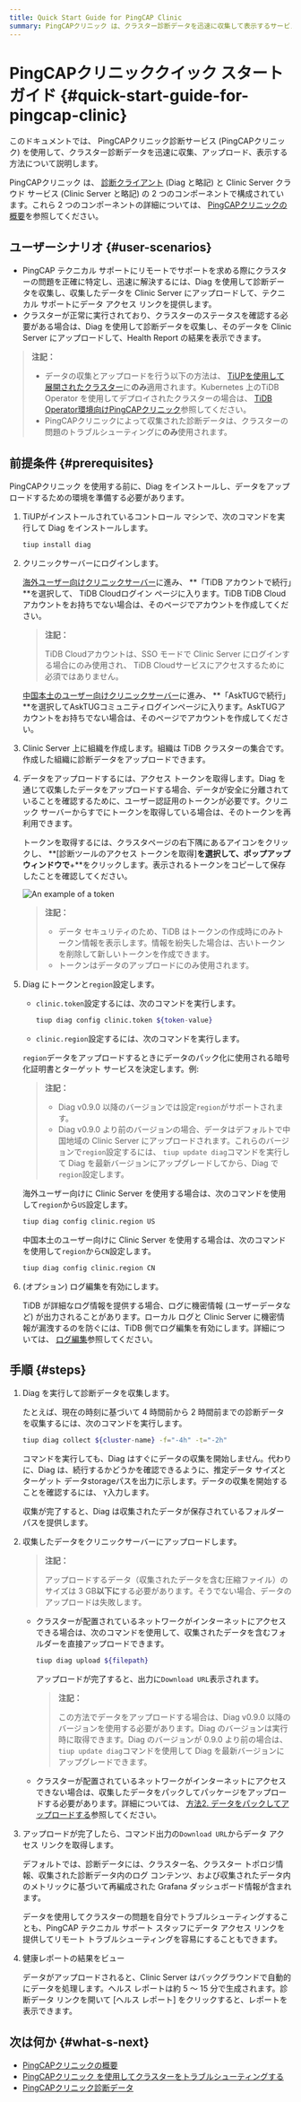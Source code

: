 ```yaml
---
title: Quick Start Guide for PingCAP Clinic
summary: PingCAPクリニック は、クラスター診断データを迅速に収集して表示するサービスです。Diag クライアントと Clinic Server で構成されています。ユーザーは Diag を使用して診断データを収集し、それを Clinic Server にアップロードして、Health Report の結果を表示できます。使用する前に、ユーザーは Diag をインストールし、Clinic Server にログインし、組織を作成し、アクセス トークンを取得し、Diag でトークンとリージョンを設定する必要があります。データを収集してアップロードした後、ユーザーはデータ アクセス リンクを取得して Health Report を表示できます。
---
```


# PingCAPクリニッククイック スタート ガイド {#quick-start-guide-for-pingcap-clinic}

このドキュメントでは、 PingCAPクリニック診断サービス (PingCAPクリニック) を使用して、クラスター診断データを迅速に収集、アップロード、表示する方法について説明します。

PingCAPクリニック は、 [診断クライアント](https://github.com/pingcap/diag) (Diag と略記) と Clinic Server クラウド サービス (Clinic Server と略記) の 2 つのコンポーネントで構成されています。これら 2 つのコンポーネントの詳細については、 [PingCAPクリニックの概要](/clinic/clinic-introduction.md)を参照してください。

## ユーザーシナリオ {#user-scenarios}

-   PingCAP テクニカル サポートにリモートでサポートを求める際にクラスターの問題を正確に特定し、迅速に解決するには、Diag を使用して診断データを収集し、収集したデータを Clinic Server にアップロードして、テクニカル サポートにデータ アクセス リンクを提供します。
-   クラスターが正常に実行されており、クラスターのステータスを確認する必要がある場合は、Diag を使用して診断データを収集し、そのデータを Clinic Server にアップロードして、Health Report の結果を表示できます。

> **注記：**
>
> -   データの収集とアップロードを行う以下の方法は、 [TiUPを使用して展開されたクラスター](/production-deployment-using-tiup.md)に**のみ**適用されます。Kubernetes 上のTiDB Operator を使用してデプロイされたクラスターの場合は、 [TiDB Operator環境向けPingCAPクリニック](https://docs.pingcap.com/tidb-in-kubernetes/stable/clinic-user-guide)参照してください。
> -   PingCAPクリニックによって収集された診断データは、クラスターの問題のトラブルシューティングに**のみ**使用されます。

## 前提条件 {#prerequisites}

PingCAPクリニック を使用する前に、Diag をインストールし、データをアップロードするための環境を準備する必要があります。

1.  TiUPがインストールされているコントロール マシンで、次のコマンドを実行して Diag をインストールします。

    ```bash
    tiup install diag
    ```

2.  クリニックサーバーにログインします。

    <SimpleTab groupId="clinicServer">
     <div label="Clinic Server for international users" value="clinic-us">

    [海外ユーザー向けクリニックサーバー](https://clinic.pingcap.com)に進み、 **「TiDB アカウントで続行」**を選択して、 TiDB Cloudログイン ページに入ります。TiDB TiDB Cloudアカウントをお持ちでない場合は、そのページでアカウントを作成してください。

    > **注記：**
    >
    > TiDB Cloudアカウントは、SSO モードで Clinic Server にログインする場合にのみ使用され、 TiDB Cloudサービスにアクセスするために必須ではありません。

    </div>

    <div label="Clinic Server for users in the Chinese mainland" value="clinic-cn">

    [中国本土のユーザー向けクリニックサーバー](https://clinic.pingcap.com.cn)に進み、 **「AskTUGで続行」**を選択してAskTUGコミュニティログインページに入ります。AskTUGアカウントをお持ちでない場合は、そのページでアカウントを作成してください。

    </div>
     </SimpleTab>

3.  Clinic Server 上に組織を作成します。組織は TiDB クラスターの集合です。作成した組織に診断データをアップロードできます。

4.  データをアップロードするには、アクセス トークンを取得します。Diag を通じて収集したデータをアップロードする場合、データが安全に分離されていることを確認するために、ユーザー認証用のトークンが必要です。クリニック サーバーからすでにトークンを取得している場合は、そのトークンを再利用できます。

    トークンを取得するには、クラスタページの右下隅にあるアイコンをクリックし、 **[診断ツールのアクセス トークンを取得]**を選択して、ポップアップ ウィンドウで**+**をクリックします。表示されるトークンをコピーして保存したことを確認してください。

    ![An example of a token](/media/clinic-get-token.png)

    > **注記：**
    >
    > -   データ セキュリティのため、TiDB はトークンの作成時にのみトークン情報を表示します。情報を紛失した場合は、古いトークンを削除して新しいトークンを作成できます。
    > -   トークンはデータのアップロードにのみ使用されます。

5.  Diag にトークンと`region`設定します。

    -   `clinic.token`設定するには、次のコマンドを実行します。

        ```bash
        tiup diag config clinic.token ${token-value}
        ```

    -   `clinic.region`設定するには、次のコマンドを実行します。

    `region`データをアップロードするときにデータのパック化に使用される暗号化証明書とターゲット サービスを決定します。例:

    > **注記：**
    >
    > -   Diag v0.9.0 以降のバージョンでは設定`region`がサポートされます。
    > -   Diag v0.9.0 より前のバージョンの場合、データはデフォルトで中国地域の Clinic Server にアップロードされます。これらのバージョンで`region`設定するには、 `tiup update diag`コマンドを実行して Diag を最新バージョンにアップグレードしてから、Diag で`region`設定します。

    <SimpleTab groupId="clinicServer">
     <div label="Clinic Server for international users" value="clinic-us">

    海外ユーザー向けに Clinic Server を使用する場合は、次のコマンドを使用して`region`から`US`設定します。

    ```bash
    tiup diag config clinic.region US
    ```

    </div>
     <div label="Clinic Server for users in the Chinese mainland" value="clinic-cn">

    中国本土のユーザー向けに Clinic Server を使用する場合は、次のコマンドを使用して`region`から`CN`設定します。

    ```bash
    tiup diag config clinic.region CN
    ```

    </div>

    </SimpleTab>

6.  (オプション) ログ編集を有効にします。

    TiDB が詳細なログ情報を提供する場合、ログに機密情報 (ユーザーデータなど) が出力されることがあります。ローカル ログと Clinic Server に機密情報が漏洩するのを防ぐには、TiDB 側でログ編集を有効にします。詳細については、 [ログ編集](/log-redaction.md#log-redaction-in-tidb-side)参照してください。

## 手順 {#steps}

1.  Diag を実行して診断データを収集します。

    たとえば、現在の時刻に基づいて 4 時間前から 2 時間前までの診断データを収集するには、次のコマンドを実行します。

    ```bash
    tiup diag collect ${cluster-name} -f="-4h" -t="-2h"
    ```

    コマンドを実行しても、Diag はすぐにデータの収集を開始しません。代わりに、Diag は、続行するかどうかを確認できるように、推定データ サイズとターゲット データstorageパスを出力に示します。データの収集を開始することを確認するには、 `Y`入力します。

    収集が完了すると、Diag は収集されたデータが保存されているフォルダー パスを提供します。

2.  収集したデータをクリニックサーバーにアップロードします。

    > **注記：**
    >
    > アップロードするデータ（収集されたデータを含む圧縮ファイル）のサイズは 3 GB**以下に**する必要があります。そうでない場合、データのアップロードは失敗します。

    -   クラスターが配置されているネットワークがインターネットにアクセスできる場合は、次のコマンドを使用して、収集されたデータを含むフォルダーを直接アップロードできます。

        ```bash
        tiup diag upload ${filepath}
        ```

        アップロードが完了すると、出力に`Download URL`表示されます。

        > **注記：**
        >
        > この方法でデータをアップロードする場合は、Diag v0.9.0 以降のバージョンを使用する必要があります。Diag のバージョンは実行時に取得できます。Diag のバージョンが 0.9.0 より前の場合は、 `tiup update diag`コマンドを使用して Diag を最新バージョンにアップグレードできます。

    -   クラスターが配置されているネットワークがインターネットにアクセスできない場合は、収集したデータをパックしてパッケージをアップロードする必要があります。詳細については、 [方法2. データをパックしてアップロードする](/clinic/clinic-user-guide-for-tiup.md#method-2-pack-and-upload-data)参照してください。

3.  アップロードが完了したら、コマンド出力の`Download URL`からデータ アクセス リンクを取得します。

    デフォルトでは、診断データには、クラスター名、クラスター トポロジ情報、収集された診断データ内のログ コンテンツ、および収集されたデータ内のメトリックに基づいて再編成された Grafana ダッシュボード情報が含まれます。

    データを使用してクラスターの問題を自分でトラブルシューティングすることも、PingCAP テクニカル サポート スタッフにデータ アクセス リンクを提供してリモート トラブルシューティングを容易にすることもできます。

4.  健康レポートの結果をビュー

    データがアップロードされると、Clinic Server はバックグラウンドで自動的にデータを処理します。ヘルス レポートは約 5 ～ 15 分で生成されます。診断データ リンクを開いて [ヘルス レポート] をクリックすると、レポートを表示できます。

## 次は何か {#what-s-next}

-   [PingCAPクリニックの概要](/clinic/clinic-introduction.md)
-   [PingCAPクリニック を使用してクラスターをトラブルシューティングする](/clinic/clinic-user-guide-for-tiup.md)
-   [PingCAPクリニック診断データ](/clinic/clinic-data-instruction-for-tiup.md)
